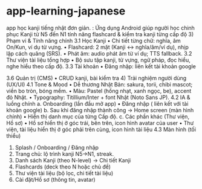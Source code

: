 # app-learning-japanese
app học kanji tiếng nhật đơn giản. : Ứng dụng Android giúp người học chinh phục Kanji từ N5 đến N1
tính năng flashcard & kiểm tra kanji từng cấp độ
3) Phạm vi & Tính năng chính
3.1 Học Kanji
•	Chi tiết từng chữ: nghĩa, âm On/Kun, ví dụ từ vựng.
•	Flashcard: 2 mặt (Kanji ↔ nghĩa/âm/ví dụ), nhịp lặp cách quãng (SRS).
•	Phát âm: audio phát âm từ ví dụ; TTS fallback.
3.2 Thư viện tài liệu tổng hợp
•	Bộ sưu tập kanji, từ vựng, ngữ pháp, đọc hiểu, nghe hiểu theo cấp độ.
3.3 Tài khoản 
•	Đăng nhập: liên kết tài khoản google

3.6 Quản trị (CMS)
•	CRUD kanji, bài kiểm tra
4) Trải nghiệm người dùng (UX/UI)
4.1 Tone & Mood
•	Dễ thương Nhật Bản: sakura, torii, chibi mascot; viền bo tròn, bóng mềm.
•	Màu: Pastel (hồng nhạt, xanh ngọc, be), accent đỏ Nhật.
•	Typography: Titillium/Inter + font Nhật (Noto Sans JP).
4.2 IA & luồng chính
a. Onboarding (lần đầu mở app)
•	 Đăng nhập ( liên kết với tài khoản google)
b. Sau khi đăng nhập thành công → Home screen (màn hình chính)
•	Hiển thị danh mục của từng Cấp độ.
c. Các phần khác (Thư viện,  Hồ sơ)
•	Hồ sơ hiển thị ở góc trái, bên trên, icon hình avatar của user
•	Thư viện, tài liệu hiển thị ở góc phải trên cùng, icon hình tài liệu 
4.3 Màn hình (tối thiểu)
1.	Splash / Onboarding / Đăng nhập
2.	Trang chủ: lộ trình kanji N5→N1, streak.
3.	Danh sách Kanji (theo N-level) → Chi tiết Kanji
4.	Flashcards (deck theo N hoặc chủ đề)
5.	Thư viện tài liệu (bộ lọc, chi tiết tài liệu)
6.	Cài đặt/Hồ sơ (thông tin, avatar)
